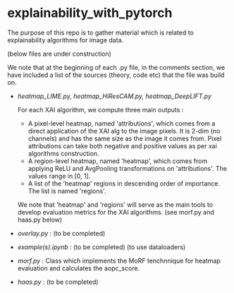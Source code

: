 # explainability_with_pytorch

The purpose of this repo is to gather material which is related to explainability algorithms for image data.

(below files are under construction)

We note that at the beginning of each .py file, in the comments section, we have included a list of the sources (theory, code etc) that the file was build on.

- *heatmap_LIME.py, heatmap_HiResCAM.py, heatmap_DeepLIFT.py* <br/>

    For each XAI algorithm, we compute three main outputs :
    
    - A pixel-level heatmap, named 'attributions', which comes from a direct application of the XAI alg to the image pixels. It is 2-dim (no channels) and has the same size as the image it comes from. Pixel attributions can take both negative and positive values as per xai algorithms construction.
    - A region-level heatmap, named 'heatmap', which comes from applying ReLU and AvgPooling transformations on 'attributions'. The values range in [0, 1].
    - A list of the 'heatmap' regions in descending order of importance. The list is named 'regions'.

    We note that 'heatmap' and 'regions' will serve as the main tools to develop evaluation metrics for the XAI algorithms. (see morf.py and haas.py below)

- *overlay.py* : (to be completed)

- *example(s).ipynb* : (to be completed) (to use dataloaders)

- *morf.py* : Class which implements the MoRF tenchnnique for heatmap evaluation and calculates the aopc_score.

- *haas.py* : (to be completed)
